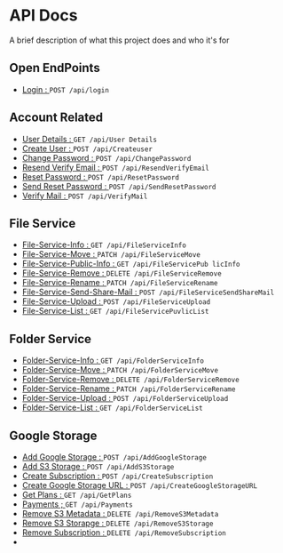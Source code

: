 
# API Docs

A brief description of what this project does and who it's for


## Open EndPoints

 - [Login : ](https://github.com/ZaidKhan43/APIDocs/blob/master/Login.md) ``` POST /api/login ```

## Account Related

 - [User Details : ](https://github.com/ZaidKhan43/APIDocs/blob/master/Accounts/user%20details.md) ``` GET /api/User Details ```
 - [Create User : ](https://github.com/ZaidKhan43/APIDocs/blob/master/Accounts/create.md) ``` POST /api/Createuser ```
 - [Change Password : ](https://github.com/ZaidKhan43/APIDocs/blob/master/Accounts/Change%20Password.md) ``` POST /api/ChangePassword ```
 - [Resend Verify Email : ](https://github.com/ZaidKhan43/APIDocs/blob/master/Accounts/Resend%20Verify%20Email.md) ``` POST /api/ResendVerifyEmail ```
 - [Reset Password : ](https://github.com/ZaidKhan43/APIDocs/blob/master/Accounts/Reset%20Password.md) ``` POST /api/ResetPassword ```
 - [Send Reset Password : ](https://github.com/ZaidKhan43/APIDocs/blob/master/Accounts/Send%20Password%20Reset.md) ``` POST /api/SendResetPassword ```
 - [Verify Mail : ](https://github.com/ZaidKhan43/APIDocs/blob/master/Accounts/Verify%20Mail.md) ``` POST /api/VerifyMail ```

## File Service

 - [File-Service-Info : ](https://github.com/ZaidKhan43/APIDocs/blob/master/File%20Service/File-Service-Info.md) ``` GET /api/FileServiceInfo ```
 - [File-Service-Move : ](https://github.com/ZaidKhan43/APIDocs/blob/master/File%20Service/File-Service-Move.md) ``` PATCH /api/FileServiceMove ```
 - [File-Service-Public-Info : ](https://github.com/ZaidKhan43/APIDocs/blob/master/File%20Service/File-Service-Public-Info.md) ```GET /api/FileServicePub licInfo ```
 - [File-Service-Remove : ](https://github.com/ZaidKhan43/APIDocs/blob/master/File%20Service/File-Service-Remove.md) ```DELETE /api/FileServiceRemove ```
 - [File-Service-Rename : ](https://github.com/ZaidKhan43/APIDocs/blob/master/File%20Service/File-Service-Rename.md) ```PATCH /api/FileServiceRename ```
 - [File-Service-Send-Share-Mail : ](https://github.com/ZaidKhan43/APIDocs/blob/master/File%20Service/File-Service-Send-Share-Mail%20(1).md) ```POST /api/FileServiceSendShareMail ```
 - [File-Service-Upload : ](https://github.com/ZaidKhan43/APIDocs/blob/master/File%20Service/File-Service-Upload.md) ```POST /api/FileServiceUpload ```
 - [File-Service-List : ](https://github.com/ZaidKhan43/APIDocs/blob/master/File%20Service/File-Service-list.md) ```GET /api/FileServicePuvlicList ```

## Folder Service

- [Folder-Service-Info : ](https://github.com/ZaidKhan43/APIDocs/blob/master/Folder%20Service/Folder-Service-Info.md) ``` GET /api/FolderServiceInfo ```
- [Folder-Service-Move : ](https://github.com/ZaidKhan43/APIDocs/blob/master/Folder%20Service/Folder-Service-Move.md) ``` PATCH /api/FolderServiceMove ```
- [Folder-Service-Remove : ](https://github.com/ZaidKhan43/APIDocs/blob/master/Folder%20Service/Folder-Service-Remove.md) ``` DELETE /api/FolderServiceRemove ```
- [Folder-Service-Rename : ](https://github.com/ZaidKhan43/APIDocs/blob/master/Folder%20Service/Folder-Service-Rename.md) ``` PATCH /api/FolderServiceRename ``` 
- [Folder-Service-Upload : ](https://github.com/ZaidKhan43/APIDocs/blob/master/Folder%20Service/Folder-Service-Upload.md) ``` POST /api/FolderServiceUpload ```
- [Folder-Service-List : ](https://github.com/ZaidKhan43/APIDocs/blob/master/Folder%20Service/Folder-Service-list.md) ``` GET /api/FolderServiceList ```

## Google Storage

- [Add Google Storage : ](https://github.com/ZaidKhan43/APIDocs/blob/master/Google%20Storage/Add%20Google%20Storage.md) ``` POST /api/AddGoogleStorage ```
- [Add S3 Storage : ](https://github.com/ZaidKhan43/APIDocs/blob/master/Google%20Storage/Add%20S3%20Storage%20.md) ``` POST /api/AddS3Storage ```
- [Create Subscription : ](https://github.com/ZaidKhan43/APIDocs/blob/master/Google%20Storage/Create%20Subscription.md) ``` POST /api/CreateSubscription ```
- [Create Google Storage URL : ](https://github.com/ZaidKhan43/APIDocs/blob/master/Google%20Storage/Create%20google%20Storage%20URL.md) ``` POST /api/CreateGoogleStorageURL ```
- [Get Plans : ](https://github.com/ZaidKhan43/APIDocs/blob/master/Google%20Storage/Get%20Plans.md) ``` GET /api/GetPlans ```
- [Payments ; ](https://github.com/ZaidKhan43/APIDocs/blob/master/Google%20Storage/Payments.md) ```GET /api/Payments ```
- [Remove S3 Metadata : ](https://github.com/ZaidKhan43/APIDocs/blob/master/Google%20Storage/Remove%20S3%20MetaData.md) ```DELETE /api/RemoveS3Metadata ```
- [Remove S3 Storapge : ](https://github.com/ZaidKhan43/APIDocs/blob/master/Google%20Storage/Remove%20S3%20Storage.md) ```DELETE /api/RemoveS3Storage ```
- [Remove Subscription : ](https://github.com/ZaidKhan43/APIDocs/blob/master/Google%20Storage/Remove%20Subscription.md) ```DELETE /api/RemoveSubscription ```
- 
